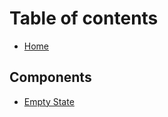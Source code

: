 # Table of contents

* [Home](README.md)

## Components

* [Empty State](components/empty-state.md)

